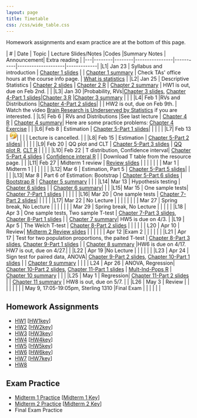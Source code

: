 ```yaml
---
layout: page
title: Timetable
css: /css/wide_table.css
---
```

Homework assignments and exam practice are at the bottom of this page.


| # | Date | Topic    | Lecture Slides/Notes         |Codes      |Summary Notes  | Announcement| Extra reading |
|---|--------|--------|----------------|-----------|--------------------|-------------|
|L1| Jan 23 | Syllabus and introduction  | [Chapter 1 slides](https://github.com/dzwang91/stat371/raw/gh-pages/lectures/chapter1.pdf) |      | [Chapter 1 summary](https://github.com/dzwang91/stat371/raw/gh-pages/notessummary/Chapter1-notes.pdf) | Check TAs' office hours at the course info page.   |  [What is statistics](https://github.com/dzwang91/stat371/raw/gh-pages/extrareading/what-is-statistics.pdf)     |
|L2| Jan 25 | Descriptive Statistics  | [Chapter 2 slides](https://github.com/dzwang91/stat371/raw/gh-pages/lectures/chapter2.pdf) | [Chapter 2 R](https://github.com/dzwang91/stat371/raw/gh-pages/R/chapter2R.txt)  |  [Chapter 2 summary](https://github.com/dzwang91/stat371/raw/gh-pages/notessummary/Chapter2-notes.pdf) |   HW1 is out, due on Feb 2nd.   |     |
|L3| Jan 30 |Probability, RVs|[Chapter 3 slides](https://github.com/dzwang91/stat371/raw/gh-pages/lectures/chapter3.pdf), [Chapter 4-Part 1 slides](https://github.com/dzwang91/stat371/raw/gh-pages/lectures/chapter4-1.pdf)|[Chapter 3 R](https://github.com/dzwang91/stat371/raw/gh-pages/R/chapter3R.txt)  |[Chapter 3 summary](https://github.com/dzwang91/stat371/raw/gh-pages/notessummary/Chapter3-notes.pdf)  | |      |
|L4| Feb 1 |RVs and Distributions  |[Chapter 4-Part 2 slides](https://github.com/dzwang91/stat371/raw/gh-pages/lectures/chapter4-2.pdf)|    |    | HW2 is out, due on Feb 9th.     | Watch the video [Brain Research is Underserved by Statistics](https://www.cmu.edu/dietrich/news/news-stories/2017/november/brain-research-underserved-by-statistics.html) if you are interested.   |
|L5| Feb 6 | RVs and Distributions |See last lecture | [Chapter 4 R](https://github.com/dzwang91/stat371/raw/gh-pages/R/chapter4R.txt) | [Chapter 4 summary](https://github.com/dzwang91/stat371/raw/gh-pages/notessummary/Chapter4-notes.pdf)| Here are some practice problems: [Chapter 4 Exercise](https://github.com/dzwang91/stat371/raw/gh-pages/Practice/Chapter4-Practice-Problems.pdf)   |      |
|L6| Feb 8 | Estimation | [Chapter 5-Part 1 slides](https://github.com/dzwang91/stat371/raw/gh-pages/lectures/chapter5-1.pdf)|    |    |      |      |
|L7| Feb 13 | <img src="https://github.com/dzwang91/stat371/raw/gh-pages/lectures/runnynose.jpg" style="width: 20px;"/>|   |    |    |  Lecture is cancelled.   |      |
|L8| Feb 15 | Estimation | [Chapter 5-Part 2 slides](https://github.com/dzwang91/stat371/raw/gh-pages/lectures/chapter5-2.pdf)|     |    |     |      |
|L9| Feb 20 | QQ plot and CLT | [Chapter 5-Part 3 slides](https://github.com/dzwang91/stat371/raw/gh-pages/lectures/chapter5-3.pdf) | [QQ plot R](https://github.com/dzwang91/stat371/raw/gh-pages/R/QQplot.R), [CLT R](https://github.com/dzwang91/stat371/raw/gh-pages/R/CLT.R) |    |  |      |
|L10| Feb 22 | T distribution, Confidence interval| [Chapter 5-Part 4 slides](https://github.com/dzwang91/stat371/raw/gh-pages/lectures/chapter5-4.pdf) | [Confidence interal R](https://github.com/dzwang91/stat371/raw/gh-pages/R/CI.R)   |    | Download T table from the resource page.      |      |
|L11| Feb 27 | Midterm 1 review |  [Review slides](https://github.com/dzwang91/stat371/raw/gh-pages/lectures/Midterm1review.pdf)  |     |    |        |      |
|  | Mar 1 | Midterm 1 |    |   |    |      |      |
|L12| Mar 6 | Estimation, Part 5 | [Chapter 5-Part 5 slides](https://github.com/dzwang91/stat371/raw/gh-pages/lectures/chapter5-5.pdf)|  |     |      |
|L13| Mar 8 | Part 6 of Estimation: Bootstrap  | [Chapter 5-Part 6 slides](https://github.com/dzwang91/stat371/raw/gh-pages/lectures/chapter5-6.pdf) | [Bootstrap R](https://github.com/dzwang91/stat371/raw/gh-pages/R/Bootstrap.R) | [Chapter 5 summary](https://github.com/dzwang91/stat371/raw/gh-pages/notessummary/Chapter5-notes.pdf) |      |      |
|L14| Mar 13 | Hypothesis testing | [Chapter 6 slides](https://github.com/dzwang91/stat371/raw/gh-pages/lectures/chapter6.pdf)  |   |  [Chapter 6 summary](https://github.com/dzwang91/stat371/raw/gh-pages/notessummary/Chapter6-notes.pdf)|      |      |
|L15| Mar 15 | One sample tests| [Chapter 7-Part 1 slides](https://github.com/dzwang91/stat371/raw/gh-pages/lectures/chapter7-1.pdf) |   |   |      |      |
|L16| Mar 20 | One sample tests | [Chapter 7-Part 2 slides](https://github.com/dzwang91/stat371/raw/gh-pages/lectures/chapter7-2.pdf)|    |      |      |      |
|L17| Mar 22 | No Lecture |   |       |      |      |      |
|    | Mar 27 | Spring break, No Lecture  |       |      |      |      |
|    | Mar 29 | Spring break, No Lecture |       |      |      |      |
|L18 | Apr 3 | One sample tests, Two sample T-test | [Chapter 7-Part 3 slides](https://github.com/dzwang91/stat371/raw/gh-pages/lectures/chapter7-3.pdf), [Chapter 8-Part 1 slides](https://github.com/dzwang91/stat371/raw/gh-pages/lectures/chapter8-1.pdf)    |      | [Chapter 7 summary](https://github.com/dzwang91/stat371/raw/gh-pages/notessummary/Chapter7-notes.pdf)| HW5 is due on 4/3.     |
|L19 | Apr 5 | The Welch T-test  |  [Chapter 8-Part 2 slides](https://github.com/dzwang91/stat371/raw/gh-pages/lectures/chapter8-2.pdf)    |     | |   |  |
| L20  | Apr 10 | Review| [Midterm 2 Review slides](https://github.com/dzwang91/stat371/raw/gh-pages/lectures/Midterm2review.pdf)     |      |      |      |
|  | Apr 12 |Exam 2 |      |     |   |  |  |
|L21 | Apr 17 | Test for two population proportions, the paited T-test |  [Chapter 8-Part 3 slides](https://github.com/dzwang91/stat371/raw/gh-pages/lectures/chapter8-3.pdf), [Chapter 9-Part 1 slides](https://github.com/dzwang91/stat371/raw/gh-pages/lectures/chapter9-1.pdf)     |     | [Chapter 8 summary](https://github.com/dzwang91/stat371/raw/gh-pages/notessummary/Chapter8-notes.pdf)  |HW6 is due on 4/17. HW7 is out, due on 4/27.|  |
|L22 | Apr 19 |No Lecture  |  |   |    |  |  |
|L23 | Apr 24 | Sign test for paired data, ANOVA| [Chapter 9-Part 2 slides](https://github.com/dzwang91/stat371/raw/gh-pages/lectures/chapter9-2.pdf), [Chapter 10-Part 1 slides](https://github.com/dzwang91/stat371/raw/gh-pages/lectures/chapter10-1.pdf)    |     | [Chapter 9 summary](https://github.com/dzwang91/stat371/raw/gh-pages/notessummary/Chapter9-notes.pdf)  |  |      |
| L24 | Apr 26 | ANOVA, Regression| [Chapter 10-Part 2 slides](https://github.com/dzwang91/stat371/raw/gh-pages/lectures/chapter10-2.pdf), [Chapter 11-Part 1 slides](https://github.com/dzwang91/stat371/raw/gh-pages/lectures/chapter11-1.pdf)        |  [Mult-Ind-Pops R](https://github.com/dzwang91/stat371/raw/gh-pages/R/Mult-Ind-Pops.txt)  |  [Chapter 10 summary](https://github.com/dzwang91/stat371/raw/gh-pages/notessummary/Chapter10-notes.pdf) |  |  |
|L25 | May 1 | Regression| [Chapter 11-Part 2 slides](https://github.com/dzwang91/stat371/raw/gh-pages/lectures/chapter11-2.pdf)        |     | [Chapter 11 summary](https://github.com/dzwang91/stat371/raw/gh-pages/notessummary/Chapter11-notes.pdf)  | HW8 is out, due on 5/7. |  |
|L26 | May 3 | Review  |         |     |    |  |  |
| | May 9, 17:05-19:05pm, Sterling 1310 |Final Exam |         |     |    |  |  |

## Homework Assignments
- [HW1](https://github.com/dzwang91/stat371/raw/gh-pages/hw/hw1.pdf ) [[HW1key](https://github.com/dzwang91/stat371/raw/gh-pages/hw/hw1key.pdf)]
- [HW2](https://github.com/dzwang91/stat371/raw/gh-pages/hw/hw2.pdf )  [[HW2key](https://github.com/dzwang91/stat371/raw/gh-pages/hw/hw2key.pdf)]
- [HW3](https://github.com/dzwang91/stat371/raw/gh-pages/hw/hw3.pdf)  [[HW3key](https://github.com/dzwang91/stat371/raw/gh-pages/hw/hw3key.pdf)]
- [HW4](https://github.com/dzwang91/stat371/raw/gh-pages/hw/hw4.pdf )  [[HW4key](https://github.com/dzwang91/stat371/raw/gh-pages/hw/hw4key.pdf)]
- [HW5](https://github.com/dzwang91/stat371/raw/gh-pages/hw/hw5.pdf )  [[HW5key](https://github.com/dzwang91/stat371/raw/gh-pages/hw/hw5key.pdf)]
- [HW6](https://github.com/dzwang91/stat371/raw/gh-pages/hw/hw6.pdf )   [[HW6key](https://github.com/dzwang91/stat371/raw/gh-pages/hw/hw6key.pdf)]
- [HW7](https://github.com/dzwang91/stat371/raw/gh-pages/hw/hw7.pdf )   [[HW7key](https://github.com/dzwang91/stat371/raw/gh-pages/hw/hw7key.pdf)]
- [HW8](https://github.com/dzwang91/stat371/raw/gh-pages/hw/hw8.pdf )

## Exam Practice
- [Midterm 1 Practice](https://github.com/dzwang91/stat371/raw/gh-pages/hw/midterm1sample.pdf) [[Midterm 1 Key](https://github.com/dzwang91/stat371/raw/gh-pages/hw/Exam1Key.pdf)]
- [Midterm 2 Practice](https://github.com/dzwang91/stat371/raw/gh-pages/hw/Midterm2Practice.pdf) [[Midterm 2 Key](https://github.com/dzwang91/stat371/raw/gh-pages/hw/Exam2Key.pdf)]
- Final Exam Practice





















